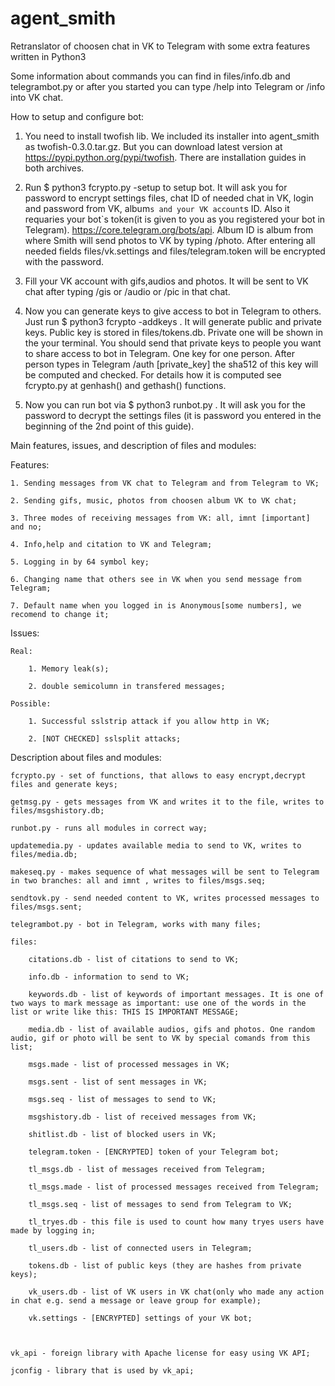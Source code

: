 # agent_smith
Retranslator of choosen chat in VK to Telegram with some extra features written in Python3

Some information about commands you can find in files/info.db and telegrambot.py  or after you started you can type /help into Telegram or /info into VK chat. 

How to setup and configure bot:
1. You need to install twofish lib. We included its installer into agent_smith as twofish-0.3.0.tar.gz. But you can download latest version at https://pypi.python.org/pypi/twofish. There are installation guides in both archives. 

2. Run $ python3 fcrypto.py -setup to setup bot. It will ask you for password to encrypt settings files, chat ID of needed chat in VK, login and password from VK, album`s and your VK account`s ID. Also it requaries your bot`s token(it is given to you as you registered your bot in Telegram). https://core.telegram.org/bots/api. Album ID is album from where Smith will send photos to VK by typing /photo. After entering all needed fields files/vk.settings and files/telegram.token will be encrypted with the password.

3. Fill your VK account with gifs,audios and photos. It will be sent to VK chat after typing /gis or /audio or /pic in that chat.

4. Now you can generate keys to give access to bot in Telegram to others. Just run $ python3 fcrypto -addkeys . It will generate public and private keys. Public key is stored in files/tokens.db. Private one will be shown in the your terminal. You should send that private keys to people you want to share access to bot in Telegram. One key for one person. After person types in Telegram /auth [private_key] the sha512 of this key will be computed and checked. For details how it is computed see fcrypto.py at genhash() and gethash() functions.

5. Now you can run bot via $ python3 runbot.py . It will ask you for the password to decrypt the settings files (it is password you entered in the beginning of the 2nd point of this guide).

Main features, issues, and description of files and modules:

Features:

	1. Sending messages from VK chat to Telegram and from Telegram to VK;

	2. Sending gifs, music, photos from choosen album VK to VK chat;

	3. Three modes of receiving messages from VK: all, imnt [important] and no;

	4. Info,help and citation to VK and Telegram;

	5. Logging in by 64 symbol key;

	6. Changing name that others see in VK when you send message from Telegram;

	7. Default name when you logged in is Anonymous[some numbers], we recomend to change it;


Issues:

	Real:

		1. Memory leak(s);

		2. double semicolumn in transfered messages;

	Possible:

		1. Successful sslstrip attack if you allow http in VK;

		2. [NOT CHECKED] sslsplit attacks;

Description about files and modules:

	fcrypto.py - set of functions, that allows to easy encrypt,decrypt files and generate keys;

	getmsg.py - gets messages from VK and writes it to the file, writes to files/msgshistory.db;

	runbot.py - runs all modules in correct way;

	updatemedia.py - updates available media to send to VK, writes to files/media.db; 

	makeseq.py - makes sequence of what messages will be sent to Telegram in two branches: all and imnt , writes to files/msgs.seq;

	sendtovk.py - send needed content to VK, writes processed messages to files/msgs.sent;

	telegrambot.py - bot in Telegram, works with many files;

	files:

		citations.db - list of citations to send to VK;

		info.db - information to send to VK;

		keywords.db - list of keywords of important messages. It is one of two ways to mark message as important: use one of the words in the list or write like this: THIS IS IMPORTANT MESSAGE;

		media.db - list of available audios, gifs and photos. One random audio, gif or photo will be sent to VK by special comands from this list;

		msgs.made - list of processed messages in VK;

		msgs.sent - list of sent messages in VK;

		msgs.seq - list of messages to send to VK;

		msgshistory.db - list of received messages from VK;

		shitlist.db - list of blocked users in VK;

		telegram.token - [ENCRYPTED] token of your Telegram bot;

		tl_msgs.db - list of messages received from Telegram;

		tl_msgs.made - list of processed messages received from Telegram;

		tl_msgs.seq - list of messages to send from Telegram to VK;

		tl_tryes.db - this file is used to count how many tryes users have made by logging in;

		tl_users.db - list of connected users in Telegram;

		tokens.db - list of public keys (they are hashes from private keys);

		vk_users.db - list of VK users in VK chat(only who made any action in chat e.g. send a message or leave group for example);

		vk.settings - [ENCRYPTED] settings of your VK bot;

	

	vk_api - foreign library with Apache license for easy using VK API;

	jconfig - library that is used by vk_api;
